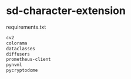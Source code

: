 # sd-character-extension

requirements.txt

```txt
cv2
colorama
dataclasses
diffusers
prometheus-client
pynvml
pycryptodome

```
